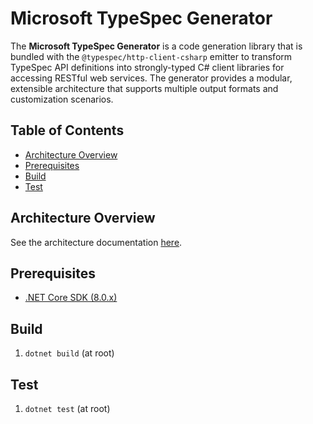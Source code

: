 # Microsoft TypeSpec Generator

The **Microsoft TypeSpec Generator** is a code generation library that is bundled with the `@typespec/http-client-csharp` emitter to transform TypeSpec API definitions into strongly-typed C# client libraries for accessing RESTful web services. The generator provides a modular, extensible architecture that supports multiple output formats and customization scenarios.

## Table of Contents

- [Architecture Overview](#architecture-overview)
- [Prerequisites](#prerequisites)
- [Build](#build)
- [Test](#test)

## Architecture Overview

See the architecture documentation [here](docs/architecture.md).

## Prerequisites

- [.NET Core SDK (8.0.x)](https://dotnet.microsoft.com/en-us/download/dotnet/8.0)

## Build

1. `dotnet build` (at root)

## Test

1. `dotnet test` (at root)
